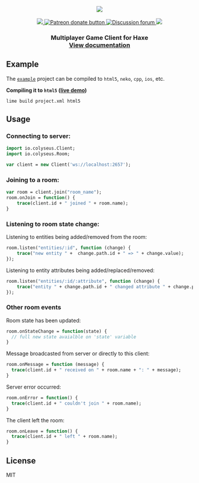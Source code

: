 <div align="center">
  <a href="https://github.com/gamestdio/colyseus">
    <img src="https://github.com/gamestdio/colyseus/blob/master/media/header.png?raw=true" />
  </a>
  <br>
  <br>
  <a href="https://npmjs.com/package/colyseus">
    <img src="https://img.shields.io/npm/dm/colyseus.svg">
  </a>
  <a href="https://patreon.com/endel" title="Donate to this project using Patreon">
    <img src="https://img.shields.io/badge/patreon-donate-yellow.svg" alt="Patreon donate button" />
  </a>
  <a href="http://discuss.colyseus.io" title="Discuss on Forum">
    <img src="https://img.shields.io/badge/discuss-on%20forum-brightgreen.svg?style=flat&colorB=b400ff" alt="Discussion forum" />
  </a>
  <a href="https://gitter.im/gamestdio/colyseus">
    <img src="https://badges.gitter.im/gamestdio/colyseus.svg">
  </a>
  <h3>
     Multiplayer Game Client for Haxe <br /><a href="http://colyseus.io/docs/">View documentation</a>
  <h3>
</div>

## Example

The [`example`](example/NyanCat) project can be compiled to `html5`, `neko`,
`cpp`, `ios`, etc.

**Compiling it to `html5` ([live demo](http://gamestd.io/colyseus-hx/))**

```
lime build project.xml html5
```

## Usage

### Connecting to server:

```haxe
import io.colyseus.Client;
import io.colyseus.Room;

var client = new Client('ws://localhost:2657');
```

### Joining to a room:

```haxe
var room = client.join("room_name");
room.onJoin = function() {
    trace(client.id + " joined " + room.name);
}
```

### Listening to room state change:

Listening to entities being added/removed from the room:

```haxe
room.listen("entities/:id", function (change) {
    trace("new entity " +  change.path.id + " => " + change.value);
});
```

Listening to entity attributes being added/replaced/removed:

```haxe
room.listen("entities/:id/:attribute", function (change) {
    trace("entity " + change.path.id + " changed attribute " + change.path.attribute + " to " + change.value);
});
```

### Other room events

Room state has been updated:

```haxe
room.onStateChange = function(state) {
  // full new state avaialble on 'state' variable
}
```

Message broadcasted from server or directly to this client:

```haxe
room.onMessage = function (message) {
  trace(client.id + " received on " + room.name + ": " + message);
}
```

Server error occurred:

```haxe
room.onError = function() {
  trace(client.id + " couldn't join " + room.name);
}
```

The client left the room:

```haxe
room.onLeave = function() {
  trace(client.id + " left " + room.name);
}
```

## License

MIT
